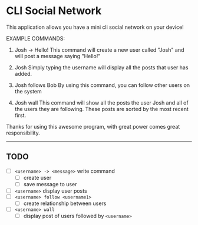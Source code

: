 # CLI Social Network

This application allows you have a mini cli social network on your device!

EXAMPLE COMMANDS:

1. Josh -> Hello!
    This command will create a new user called "Josh" and will post a message saying "Hello!"

2. Josh
    Simply typing the username will display all the posts that user has added.

3. Josh follows Bob
    By using this command, you can follow other users on the system

4. Josh wall
    This command will show all the posts the user Josh and all of the users they are following.
    These posts are sorted by the most recent first.

Thanks for using this awesome program, with great power comes great responsibility.

---

## TODO

- [ ] `<username> -> <message>` write command
  - [ ] create user
  - [ ] save message to user
- [ ] `<username>` display user posts
- [ ] `<username> follow <username1>`
  - [ ] create relationship between users
- [ ] `<username> wall`
  - [ ] display post of users followed by `<username>`
